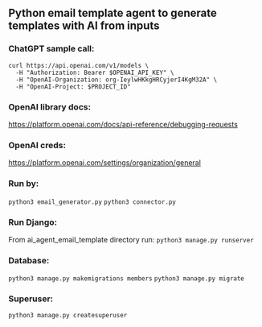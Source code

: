 ## Python email template agent to generate templates with AI from inputs

### ChatGPT sample call:
```
curl https://api.openai.com/v1/models \
  -H "Authorization: Bearer $OPENAI_API_KEY" \
  -H "OpenAI-Organization: org-IeylwHKkgHRCyjerI4KgM32A" \
  -H "OpenAI-Project: $PROJECT_ID"
```

### OpenAI library docs:
https://platform.openai.com/docs/api-reference/debugging-requests

### OpenAI creds:
https://platform.openai.com/settings/organization/general

### Run by:
```python3 email_generator.py```
```python3 connector.py```

### Run Django:
From ai_agent_email_template directory run: ```python3 manage.py runserver```

### Database:
```python3 manage.py makemigrations members```
```python3 manage.py migrate```

### Superuser:
```python3 manage.py createsuperuser```